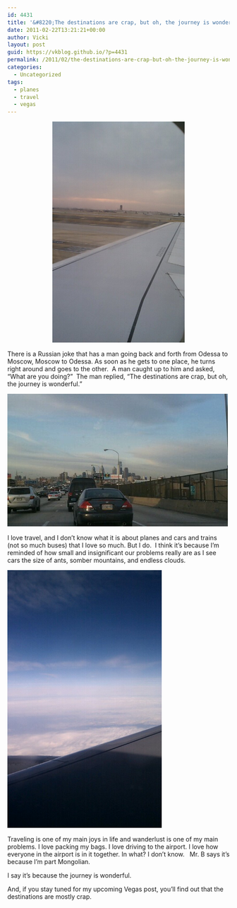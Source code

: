 ```yaml
---
id: 4431
title: '&#8220;The destinations are crap, but oh, the journey is wonderful.&#8221;'
date: 2011-02-22T13:21:21+00:00
author: Vicki
layout: post
guid: https://vkblog.github.io/?p=4431
permalink: /2011/02/the-destinations-are-crap-but-oh-the-journey-is-wonderful/
categories:
  - Uncategorized
tags:
  - planes
  - travel
  - vegas
---
```

<p style="text-align: center;">
  <a href="https://raw.githubusercontent.com/vkblog/vkblog.github.io/master/public/img/2011/02/wpid-IMAG0629.jpg"><img class="aligncenter size-full wp-image-4427" title="wpid-IMAG0629.jpg" src="https://raw.githubusercontent.com/vkblog/vkblog.github.io/master/public/img/2011/02/wpid-IMAG0629.jpg" alt="" width="300" height="500" /></a>
</p>

There is a Russian joke that has a man going back and forth from Odessa to Moscow, Moscow to Odessa. As soon as he gets to one place, he turns right around and goes to the other.  A man caught up to him and asked, &#8220;What are you doing?&#8221;  The man replied, &#8220;The destinations are crap, but oh, the journey is wonderful.&#8221;

[<img class="aligncenter size-full wp-image-4432" title="wpid-IMAG0627.jpg" src="https://raw.githubusercontent.com/vkblog/vkblog.github.io/master/public/img/2011/02/wpid-IMAG0627.jpg" alt="" width="500" height="300" />](https://raw.githubusercontent.com/vkblog/vkblog.github.io/master/public/img/2011/02/wpid-IMAG0627.jpg)

I love travel, and I don&#8217;t know what it is about planes and cars and trains (not so much buses) that I love so much. But I do.  I think it&#8217;s because I&#8217;m reminded of how small and insignificant our problems really are as I see cars the size of ants, somber mountains, and endless clouds.

<p style="text-align: left;">
  <a href="https://raw.githubusercontent.com/vkblog/vkblog.github.io/master/public/img/2011/02/wpid-IMAG0630.jpg"><img class="aligncenter size-full wp-image-4428" title="wpid-IMAG0630.jpg" src="https://raw.githubusercontent.com/vkblog/vkblog.github.io/master/public/img/2011/02/wpid-IMAG0630.jpg" alt="" width="350" height="583" /></a>
</p>

<p style="text-align: left;">
  Traveling is one of my main joys in life and wanderlust is one of my main problems. I love packing my bags. I love driving to the airport. I love how everyone in the airport is in it together. In what? I don&#8217;t know.   Mr. B says it&#8217;s because I&#8217;m part Mongolian.
</p>

<p style="text-align: left;">
  I say it&#8217;s because the journey is wonderful.
</p>

<p style="text-align: left;">
  And, if you stay tuned for my upcoming Vegas post, you&#8217;ll find out that the destinations are mostly crap.
</p>

<p style="text-align: left;">